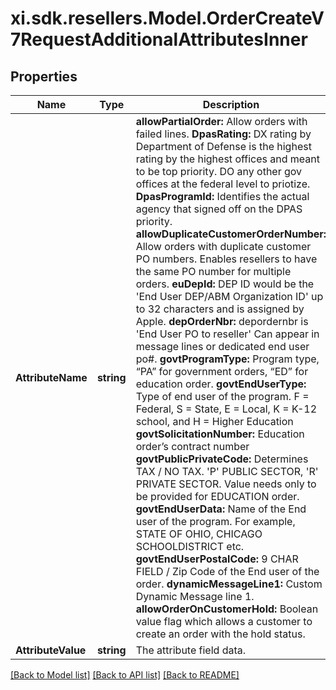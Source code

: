 # xi.sdk.resellers.Model.OrderCreateV7RequestAdditionalAttributesInner

## Properties

Name | Type | Description | Notes
------------ | ------------- | ------------- | -------------
**AttributeName** | **string** | **allowPartialOrder:** Allow orders with failed lines.    **DpasRating:** DX rating by Department of Defense is the highest rating by the highest offices and meant to be top priority. DO any other gov offices at the federal level to priotize.    **DpasProgramId:** Identifies the actual agency that signed off on the DPAS priority.    **allowDuplicateCustomerOrderNumber:** Allow orders with duplicate customer PO numbers. Enables resellers to have the same PO number for multiple orders.     **euDepId:** DEP ID would be the &#39;End User DEP/ABM Organization ID&#39; up to 32 characters and is assigned by Apple.    **depOrderNbr:** depordernbr is &#39;End User PO to reseller&#39; Can appear in message lines or dedicated end user po#.    **govtProgramType:** Program type, “PA” for government orders, “ED” for education order.    **govtEndUserType:** Type of end user of the program. F &#x3D; Federal, S &#x3D; State, E &#x3D; Local, K &#x3D; K-12 school, and H &#x3D; Higher Education    **govtSolicitationNumber:** Education order’s contract number    **govtPublicPrivateCode:** Determines TAX / NO TAX.   &#39;P&#39; PUBLIC SECTOR,   &#39;R&#39; PRIVATE SECTOR.  Value needs only to be provided for EDUCATION order.    **govtEndUserData:** Name of the End user of the program. For example, STATE OF OHIO, CHICAGO SCHOOLDISTRICT etc.    **govtEndUserPostalCode:** 9 CHAR FIELD / Zip Code of the End user of the order.    **dynamicMessageLine1:** Custom Dynamic Message line 1.    **allowOrderOnCustomerHold:** Boolean value flag which allows a customer to create an order with the hold status. | [optional] 
**AttributeValue** | **string** | The attribute field data. | [optional] 

[[Back to Model list]](../README.md#documentation-for-models) [[Back to API list]](../README.md#documentation-for-api-endpoints) [[Back to README]](../README.md)

